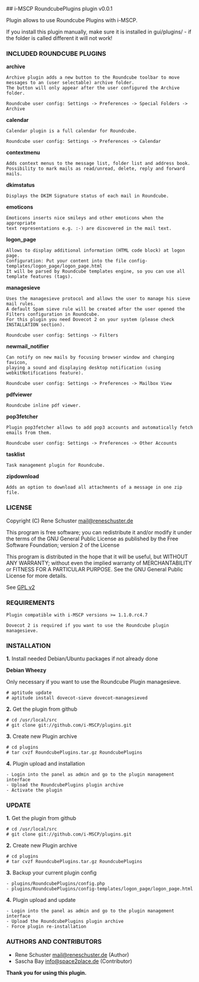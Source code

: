 ## i-MSCP RoundcubePlugins plugin v0.0.1

Plugin allows to use Roundcube Plugins with i-MSCP.

If you install this plugin manually, make sure it is installed in
gui/plugins/ - if the folder is called different it will not work!

### INCLUDED ROUNDCUBE PLUGINS

**archive**

	Archive plugin adds a new button to the Roundcube toolbar to move messages to an (user selectable) archive folder.
	The button will only appear after the user configured the Archive folder.
	
	Roundcube user config: Settings -> Preferences -> Special Folders -> Archive

**calendar**

	Calendar plugin is a full calendar for Roundcube.
	
	Roundcube user config: Settings -> Preferences -> Calendar
	
**contextmenu**

	Adds context menus to the message list, folder list and address book. 
	Possibility to mark mails as read/unread, delete, reply and forward mails.

**dkimstatus**

	Displays the DKIM Signature status of each mail in Roundcube.

**emoticons**

	Emoticons inserts nice smileys and other emoticons when the appropriate 
	text representations e.g. :-) are discovered in the mail text.

**logon_page**

	Allows to display additional information (HTML code block) at logon page.
	Configuration: Put your content into the file config-templates/logon_page/logon_page.html
	It will be parsed by Roundcube templates engine, so you can use all template features (tags).
	
**managesieve**

	Uses the managesieve protocol and allows the user to manage his sieve mail rules.
	A default Spam sieve rule will be created after the user opened the Filters configuration in Roundcube.
	For this plugin you need Dovecot 2 on your system (please check INSTALLATION section).
	
	Roundcube user config: Settings -> Filters

**newmail_notifier**

	Can notify on new mails by focusing browser window and changing favicon, 
	playing a sound and displaying desktop notification (using webkitNotifications feature).
	
	Roundcube user config: Settings -> Preferences -> Mailbox View
	
**pdfviewer**
	
	Roundcube inline pdf viewer.
	
**pop3fetcher**

	Plugin pop3fetcher allows to add pop3 accounts and automatically fetch emails from them.
	
	Roundcube user config: Settings -> Preferences -> Other Accounts

**tasklist**
	
	Task management plugin for Roundcube.
	
**zipdownload**

	Adds an option to download all attachments of a message in one zip file.
	

### LICENSE

Copyright (C) Rene Schuster <mail@reneschuster.de>

This program is free software; you can redistribute it and/or modify
it under the terms of the GNU General Public License as published by
the Free Software Foundation; version 2 of the License

This program is distributed in the hope that it will be useful,
but WITHOUT ANY WARRANTY; without even the implied warranty of
MERCHANTABILITY or FITNESS FOR A PARTICULAR PURPOSE.  See the
GNU General Public License for more details.

See [GPL v2](http://www.gnu.org/licenses/gpl-2.0.html "GPL v2")

### REQUIREMENTS

	Plugin compatible with i-MSCP versions >= 1.1.0.rc4.7
	
	Dovecot 2 is required if you want to use the Roundcube plugin managesieve.
	
### INSTALLATION

**1.** Install needed Debian/Ubuntu packages if not already done

**Debian Wheezy**

Only necessary if you want to use the Roundcube Plugin managesieve.
 
	# aptitude update
	# aptitude install dovecot-sieve dovecot-managesieved
	
**2.** Get the plugin from github

	# cd /usr/local/src
	# git clone git://github.com/i-MSCP/plugins.git

**3.** Create new Plugin archive

	# cd plugins
	# tar cvzf RoundcubePlugins.tar.gz RoundcubePlugins
	
**4.** Plugin upload and installation

	- Login into the panel as admin and go to the plugin management interface
	- Upload the RoundcubePlugins plugin archive
	- Activate the plugin

### UPDATE

**1.** Get the plugin from github

	# cd /usr/local/src
	# git clone git://github.com/i-MSCP/plugins.git

**2.** Create new Plugin archive

	# cd plugins
	# tar cvzf RoundcubePlugins.tar.gz RoundcubePlugins

**3.** Backup your current plugin config

	- plugins/RoundcubePlugins/config.php
	- plugins/RoundcubePlugins/config-templates/logon_page/logon_page.html
	
**4.** Plugin upload and update

	- Login into the panel as admin and go to the plugin management interface
	- Upload the RoundcubePlugins plugin archive
	- Force plugin re-installation

### AUTHORS AND CONTRIBUTORS

 - Rene Schuster <mail@reneschuster.de> (Author)
 - Sascha Bay <info@space2place.de> (Contributor)

**Thank you for using this plugin.**
